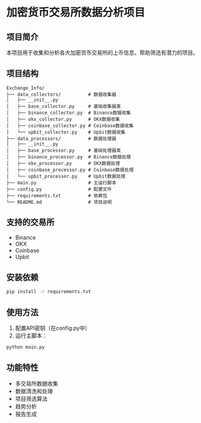 # 加密货币交易所数据分析项目

## 项目简介
本项目用于收集和分析各大加密货币交易所的上币信息，帮助筛选有潜力的项目。

## 项目结构
```
Exchange_Info/
├── data_collectors/          # 数据收集器
│   ├── __init__.py
│   ├── base_collector.py     # 基础收集器类
│   ├── binance_collector.py  # Binance数据收集
│   ├── okx_collector.py      # OKX数据收集
│   ├── coinbase_collector.py # Coinbase数据收集
│   └── upbit_collector.py    # Upbit数据收集
├── data_processors/          # 数据处理器
│   ├── __init__.py
│   ├── base_processor.py     # 基础处理器类
│   ├── binance_processor.py  # Binance数据处理
│   ├── okx_processor.py      # OKX数据处理
│   ├── coinbase_processor.py # Coinbase数据处理
│   └── upbit_processor.py    # Upbit数据处理
├── main.py                   # 主运行脚本
├── config.py                 # 配置文件
├── requirements.txt          # 依赖包
└── README.md                 # 项目说明
```

## 支持的交易所
- Binance
- OKX
- Coinbase
- Upbit

## 安装依赖
```bash
pip install -r requirements.txt
```

## 使用方法
1. 配置API密钥（在config.py中）
2. 运行主脚本：
```bash
python main.py
```

## 功能特性
- 多交易所数据收集
- 数据清洗和处理
- 项目筛选算法
- 趋势分析
- 报告生成 